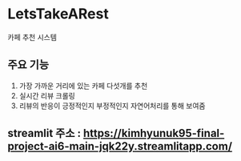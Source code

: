 # LetsTakeARest  
카페 추천 시스템
## 주요 기능
1. 가장 가까운 거리에 있는 카페 다섯개를 추천  
2. 실시간 리뷰 크롤링
3. 리뷰의 반응이 긍정적인지 부정적인지 자연어처리를 통해 보여줌

## streamlit 주소 : https://kimhyunuk95-final-project-ai6-main-jqk22y.streamlitapp.com/
